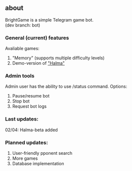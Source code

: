 ## about

BrightGame is a simple Telegram game bot.  
(dev branch: bot)

### General (current) features

Avaliable games:  
1. "Memory" (supports multiple difficulty levels)  
2. Demo-version of ["Halma"](https://en.wikipedia.org/wiki/Halma)  

### Admin tools

Admin user has the ability to use /status command. Options:
1. Pause/resume bot
2. Stop bot
3. Request bot logs

### Last updates:

02/04: Halma-beta added

### Planned updates:

1. User-friendly pponent search
2. More games
3. Database implementation
